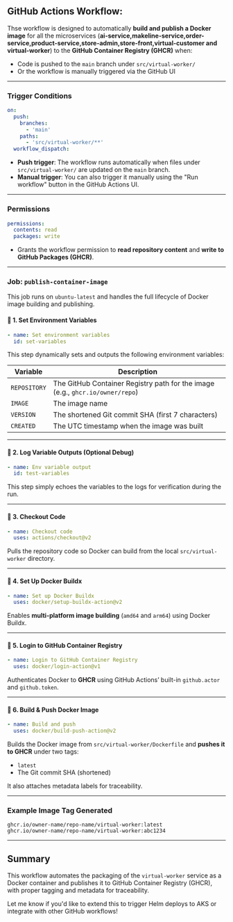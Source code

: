 ## GitHub Actions Workflow: 

Thse workflow is designed to automatically **build and publish a Docker image** for all the microservices (**ai-service,makeline-service,order-service,product-service,store-admin,store-front,virtual-customer and virtual-worker**)  to the **GitHub Container Registry (GHCR)** when:

- Code is pushed to the `main` branch under `src/virtual-worker/`
- Or the workflow is manually triggered via the GitHub UI

---

### Trigger Conditions

```yaml
on:
  push:
    branches:
      - 'main'
    paths:
      - 'src/virtual-worker/**'
  workflow_dispatch:
```

- **Push trigger**: The workflow runs automatically when files under `src/virtual-worker/` are updated on the `main` branch.
- **Manual trigger**: You can also trigger it manually using the "Run workflow" button in the GitHub Actions UI.

---

### Permissions

```yaml
permissions:
  contents: read
  packages: write
```

- Grants the workflow permission to **read repository content** and **write to GitHub Packages (GHCR)**.

---

### Job: `publish-container-image`

This job runs on `ubuntu-latest` and handles the full lifecycle of Docker image building and publishing.

#### 🔹 1. Set Environment Variables

```yaml
- name: Set environment variables
  id: set-variables
```

This step dynamically sets and outputs the following environment variables:

| Variable | Description |
|----------|-------------|
| `REPOSITORY` | The GitHub Container Registry path for the image (e.g., `ghcr.io/owner/repo`) |
| `IMAGE` | The image name  |
| `VERSION` | The shortened Git commit SHA (first 7 characters) |
| `CREATED` | The UTC timestamp when the image was built |

---

#### 🔹 2. Log Variable Outputs (Optional Debug)

```yaml
- name: Env variable output
  id: test-variables
```

This step simply echoes the variables to the logs for verification during the run.

---

#### 🔹 3. Checkout Code

```yaml
- name: Checkout code
  uses: actions/checkout@v2
```

Pulls the repository code so Docker can build from the local `src/virtual-worker` directory.

---

#### 🔹 4. Set Up Docker Buildx

```yaml
- name: Set up Docker Buildx
  uses: docker/setup-buildx-action@v2
```

Enables **multi-platform image building** (`amd64` and `arm64`) using Docker Buildx.

---

#### 🔹 5. Login to GitHub Container Registry

```yaml
- name: Login to GitHub Container Registry
  uses: docker/login-action@v1
```

Authenticates Docker to **GHCR** using GitHub Actions’ built-in `github.actor` and `github.token`.

---

#### 🔹 6. Build & Push Docker Image

```yaml
- name: Build and push
  uses: docker/build-push-action@v2
```

Builds the Docker image from `src/virtual-worker/Dockerfile` and **pushes it to GHCR** under two tags:
- `latest`
- The Git commit SHA (shortened)

It also attaches metadata labels for traceability.

---

### Example Image Tag Generated

```
ghcr.io/owner-name/repo-name/virtual-worker:latest
ghcr.io/owner-name/repo-name/virtual-worker:abc1234
```

---

## Summary

This workflow automates the packaging of the `virtual-worker` service as a Docker container and publishes it to GitHub Container Registry (GHCR), with proper tagging and metadata for traceability.

Let me know if you'd like to extend this to trigger Helm deploys to AKS or integrate with other GitHub workflows!